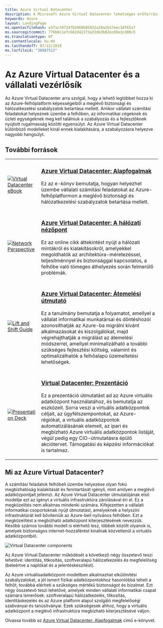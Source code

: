 ```yaml
---
title: Azure Virtual Datacenter
description: A Microsoft Azure Virtual Datacenter lehetséges erőforrásai
keywords: Azure
layout: LandingPage
ms.openlocfilehash: e37ac347247b2960b85832a20a2b57eec18f65a7
ms.sourcegitcommit: 776b8c1efc662d42273a33de3b82ec69e3cd80c5
ms.translationtype: HT
ms.contentlocale: hu-HU
ms.lasthandoff: 07/12/2018
ms.locfileid: "38987512"
---
```

# <a name="azure-virtual-datacenter-and-the-enterprise-control-plane"></a>Az Azure Virtual Datacenter és a vállalati vezérlősík

Az Azure Virtual Datacenter arra szolgál, hogy a lehető legtöbbet hozza ki az Azure-felhőplatform képességeiből a meglévő biztonsági és hálózatkezelési szabályzatok betartása mellett. Amikor vállalati számítási feladatokat helyeznek üzembe a felhőben, az informatikai cégeknek és üzleti egységeknek meg kell találniuk a szabályozás és a fejlesztőknek nyújtott rugalmasság közötti egyensúlyt. Az Azure Virtual Datacenter különböző modelleket kínál ennek kialakítására, a szabályozásra helyezve nagyobb hangsúlyt.
 
## <a name="resources"></a>További források
<table>
<tr>
    <td style="width: 64px; vertical-align: middle;"><a href="http://aka.ms/VDC/Concepts"><img src="../_images/virtual-datacenter.svg" alt="Virtual Datacenter eBook" /></a></td>
    <td>
        <h3><a href="http://aka.ms/VDC/Concepts">Azure Virtual Datacenter: Alapfogalmak</a></h3>
        <p>Ez az e-könyv bemutatja, hogyan helyezhet üzembe vállalati számítási feladatokat az Azure-felhőplatformon a meglévő biztonsági és hálózatkezelési szabályzatok betartása mellett.</p>
    </td>
</tr>
<tr>
    <td style="width: 64px; vertical-align: middle;"><a href="/azure/networking/networking-virtual-datacenter"><img src="./images/vdc-network.png" alt="Network Perspective" /></a></td>
    <td>
        <h3><a href="/azure/networking/networking-virtual-datacenter">Azure Virtual Datacenter: A hálózati nézőpont</a></h3>
        <p>Ez az online cikk áttekintést nyújt a hálózati mintákról és kialakításokról, amelyekkel megoldhatók az architektúra-méretezéssel, teljesítménnyel és biztonsággal kapcsolatos, a felhőbe való tömeges áthelyezés során felmerülő problémák.</p>
    </td>
</tr>
<tr>
    <td style="width: 64px; vertical-align: middle;"><a href="http://aka.ms/VDC/Lift"><img src="./images/vdc-lift-and-shift.png" alt="Lift and Shift Guide" /></a></td>
    <td>
        <h3><a href="http://aka.ms/VDC/Lift">Azure Virtual Datacenter: Átemelési útmutató </a></h3>
        <p>Ez a tanulmány bemutatja a folyamatot, amellyel a vállalat informatikai munkatársai és döntéshozói azonosíthatják az Azure-ba migrálni kívánt alkalmazásokat és kiszolgálókat, majd végrehajthatják a migrálást az átemelési módszerrel, amellyel minimalizálható a további szükséges fejlesztési költség, valamint és optimalizálhatók a felhőalapú üzemeltetési lehetőségek.</p>
    </td>
</tr>
<tr>
    <td style="width: 64px; vertical-align: middle;"><a href="http://aka.ms/VDC/Deck"><img src="./images/vdc-deck.png" alt="Presentation Deck" /></a></td>
    <td>
        <h3><a href="http://aka.ms/VDC/Deck">Virtual Datacenter: Prezentáció </a></h3>
        <p>Ez a prezentáció útmutatást ad az Azure virtuális adatközpont használatához, és bemutatja az eszközeit. Sorra veszi a virtuális adatközpontok céljait, az ügyfélszempontokat, az Azure-régiókat, a virtuális adatközpontok automatizálásának elemeit, az ipari és megbízható Azure virtuális adatközpontok listáját, végül pedig egy CIO-útmutatásra épülő akciótervet. Támogatási és képzési információkat is tartalmaz.</p>
    </td>
</tr>
</table>

## <a name="what-is-the-azure-virtual-datacenter"></a>Mi az Azure Virtual Datacenter?

A számítási feladatok felhőbeli üzembe helyezése olyan fokú megbízhatóság kialakítását és fenntartását igényli, mint amilyen a meglévő adatközpontjait jellemzi. Az Azure Virtual Datacenter útmutatójának első modellje ezt az igényt a virtuális infrastruktúra zárolásával éri el. Ez a megközelítés nem alkalmas mindenki számára. Kifejezetten a vállalati informatikai csoportoknak nyújt útmutatást, amelyeknek a helyszíni infrastruktúrát kell bővíteniük az Azure-beli nyilvános felhőben. Ezt a megközelítést a megbízható adatközpont kiterjesztésének nevezzük. Később számos további modell is elérhető lesz, többek között olyanok is, amelyek biztonságos internet-hozzáférést kínálnak közvetlenül a virtuális adatközpontból.

<img src="./images/vdc-components.svg" alt="Virtual Datacenter components" style="max-width:700px;"/>

Az Azure Virtual Datacenter működését a következő négy összetevő teszi lehetővé: identitás, titkosítás, szoftveralapú hálózatkezelés és megfelelőség (beleértve a naplókat és a jelentéskészítést).

Az Azure virtuálisadatközpont-modellben alkalmazhat elkülönítési szabályzatokat, a jól ismert fizikai adatközpontokhoz hasonlóbbá teheti a felhőt, továbbá elérheti a szükséges mértékű biztonságot és bizalmat. Ezt négy összetevő teszi lehetővé, amelyek minden vállalati informatikai csapat számára ismerősek: szoftveralapú hálózatkezelés, titkosítás, identitáskezelés és az Azure platform alapul szolgáló megfelelőségi szabványai és tanúsítványai. Ezek szükségesek ahhoz, hogy a virtuális adatközpont a meglévő infrastruktúra megbízható kiterjesztésévé váljon.


Olvassa tovább az <a href="http://aka.ms/VDC/eBook">Azure Virtual Datacenter: Alapfogalmak</a> című e-könyvet.
